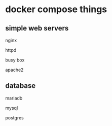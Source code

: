 # docker compose things

## simple web servers

nginx

httpd

busy box

apache2

## database

mariadb

mysql

postgres
